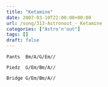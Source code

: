 ```yaml
---
title: "Ketamine"
date: 2007-03-10T22:00:00+00:00
url: /song/313-Astronout_-_Ketamine
categories: ["Astro'n'out"]
tags: []
draft: false
---
```


```text
Pants  Bm/A/G/Em//

Piedz  G/Em/Bm/A//

Bridge G/Em/Bm/A//
```